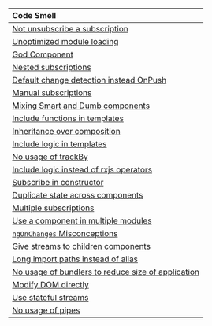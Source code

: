 | Code Smell                                                                                                  |
| :--                                                                                                         |
| [Not unsubscribe a subscription](not_unsubscribe_subscriptions.md)                                          |
| [Unoptimized module loading](unoptimized_module_loading.md)                                                 |
| [God Component](god_component.md)                                                                           |
| [Nested subscriptions](nested_subscriptions.md)                                                             |
| [Default change detection instead OnPush](default_change_detection_instead_onpush.md)                       |
| [Manual subscriptions](manual_subscriptions.md)                                                             |
| [Mixing Smart and Dumb components](mixing_smart_and_dump_components.md)                                     |
| [Include functions in templates](include_functions_in_templates.md)                                         |
| [Inheritance over composition](inheritance_over_composition.md)                                             |
| [Include logic in templates](include_logic_in_templates.md)                                                 |
| [No usage of trackBy](no_usage_of_trackby.md)                                                               |
| [Include logic instead of rxjs operators](include_login_instead_of_rxjs_operators.md)                       |
| [Subscribe in constructor](subscribe_in_constructor.md)                                                     |
| [Duplicate state across components](duplicate_state_across_components.md)                                   |
| [Multiple subscriptions](multiple_subscriptions.md)                                                         |
| [Use a component in multiple modules](use_a_component_in_multiple_modules.md)                               |
| [`ngOnChanges` Misconceptions](ngonchanges_misconceptions.md)                                               | 
| [Give streams to children components](give_streams_to_children_components.md)                               | 
| [Long import paths instead of alias](long_imports_patsh_instead_of_alias.md)                                | 
| [No usage of bundlers to reduce size of application](no_usage_of_bundlers_to_reduce_size_of_application.md) | 
| [Modify DOM directly](modify_dom_directly.md)                                                               | 
| [Use stateful streams](use_stateful_streams.md)                                                             | 
| [No usage of pipes](no_usage_of_pipes.md)                                                                   |
